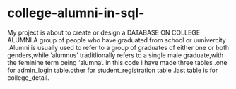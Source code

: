 # college-alumni-in-sql-
My project is about to create or design a DATABASE ON COLLEGE ALUMNI.A group of people who have graduated from school or uunivercity .Alumni is usually used to refer to a group of graduates of either one or both genders,while ‘alumnus’ traditlionally refers to a single male graduate,with the feminine term being ‘alumna’. in this code i have made three tables .one for admin_login table.other for student_registration table .last table is for college_detail.
